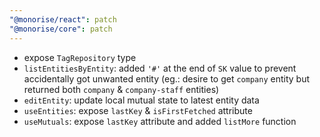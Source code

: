 ```yaml
---
"@monorise/react": patch
"@monorise/core": patch
---
```


- expose `TagRepository` type
- `listEntitiesByEntity`: added `'#'` at the end of `SK` value to prevent accidentally got unwanted entity (eg.: desire to get `company` entity but returned both `company` & `company-staff` entities)
- `editEntity`: update local mutual state to latest entity data
- `useEntities`: expose `lastKey` & `isFirstFetched` attribute
- `useMutuals`: expose `lastKey` attribute and added `listMore` function

